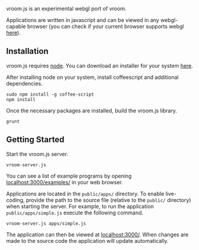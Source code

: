 vroom.js is an experimental webgl port of vroom. 

Applications are written in javascript and can be viewed in any webgl-capable
browser (you can check if your current browser supports webgl
[here][webgl-check]).

[webgl-check]: http://doesmybrowsersupportwebgl.com


## Installation

vroom.js requires [node][node]. You can download an installer for
your system [here][node-download].

After installing node on your system, install coffeescript and additional
dependencies.

```shell
sudo npm install -g coffee-script
npm install
```

Once the necessary packages are installed, build the vroom.js library.

```shell
grunt
```

[node]: http://nodejs.org
[node-download]: http://nodejs.org/download/


## Getting Started

Start the vroom.js server.

```shell
vroom-server.js
```

You can see a list of example programs by opening
[localhost:3000/examples/](localhost:3000/examples/) in your web browser.

Applications are located in the `public/apps/` directory.  To enable
live-coding, provide the path to the source file (relative to the `public/`
directory) when starting the server. For example, to run the application
`public/apps/simple.js` execute the following command.

```shell
vroom-server.js apps/simple.js
```

The application can then be viewed at [localhost:3000/](localhost:3000/). When
changes are made to the source code the application will update automatically. 
